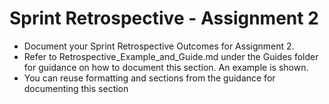 # Sprint Retrospective - Assignment 2

- Document your Sprint Retrospective Outcomes for Assignment 2.  
- Refer to Retrospective_Example_and_Guide.md under the Guides folder for guidance on how to document this section. An example is shown.
- You can reuse formatting and sections from the guidance for documenting this section
